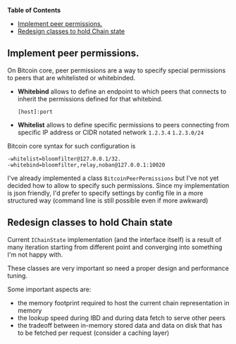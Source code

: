 <!-- START doctoc generated TOC please keep comment here to allow auto update -->
<!-- DON'T EDIT THIS SECTION, INSTEAD RE-RUN doctoc TO UPDATE -->
**Table of Contents**

- [Implement peer permissions.](#implement-peer-permissions)
- [Redesign classes to hold Chain state](#redesign-classes-to-hold-chain-state)

<!-- END doctoc generated TOC please keep comment here to allow auto update -->

## Implement peer permissions.

On Bitcoin core, peer permissions are a way to specify special permissions to peers that are whitelisted or whitebinded.

- **Whitebind** allows to define an endpoint to which peers that connects to inherit the permissions defined for that whitebind.

  `[host]:port`

- **Whitelist** allows to define specific permissions to peers connecting from specific IP address or CIDR notated network
  `1.2.3.4`
  `1.2.3.0/24`

Bitcoin core syntax for such configuration is 

```
-whitelist=bloomfilter@127.0.0.1/32.
-whitebind=bloomfilter,relay,noban@127.0.0.1:10020
```

I've already implemented a class `BitcoinPeerPermissions` but I've not yet decided how to allow to specify such permissions.
Since my implementation is json friendly, I'd prefer to specify settings by config file in a more structured way (command line is still possible even if more awkward)





## Redesign classes to hold Chain state

Current `IChainState` implementation (and the interface itself) is a result of many iteration starting from different point and converging into something I'm not happy with.

These classes are very important so need a proper design and performance tuning.

Some important aspects are:

- the memory footprint required to host the current chain representation in memory
- the lookup speed during IBD and during data fetch to serve other peers
- the tradeoff between in-memory stored data and data on disk that has to be fetched per request (consider a caching layer)